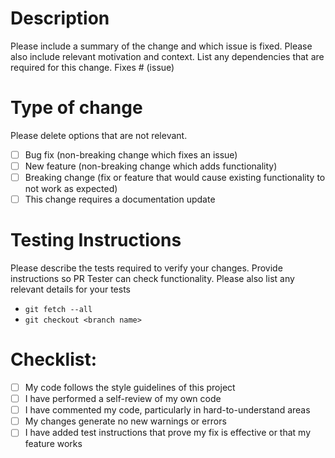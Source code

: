# Description
Please include a summary of the change and which issue is fixed. Please also include relevant motivation and context. List any dependencies that are required for this change.
Fixes # (issue)

# Type of change
Please delete options that are not relevant.
- [ ] Bug fix (non-breaking change which fixes an issue)
- [ ] New feature (non-breaking change which adds functionality)
- [ ] Breaking change (fix or feature that would cause existing functionality to not work as expected)
- [ ] This change requires a documentation update

# Testing Instructions
Please describe the tests required to verify your changes. Provide instructions so PR Tester can check functionality. Please also list any relevant details for your tests
- `git fetch --all`
- `git checkout <branch name>`

# Checklist:
- [ ] My code follows the style guidelines of this project
- [ ] I have performed a self-review of my own code
- [ ] I have commented my code, particularly in hard-to-understand areas
- [ ] My changes generate no new warnings or errors
- [ ] I have added test instructions that prove my fix is effective or that my feature works